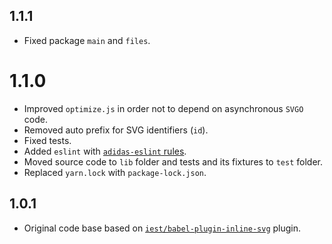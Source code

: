 ## 1.1.1

- Fixed package `main` and `files`.

# 1.1.0

- Improved `optimize.js` in order not to depend on asynchronous `SVGO` code.
- Removed auto prefix for SVG identifiers (`id`).
- Fixed tests.
- Added `eslint` with [`adidas-eslint` rules](https://github.com/adidas/js-linter-configs).
- Moved source code to `lib` folder and tests and its fixtures to `test` folder.
- Replaced `yarn.lock` with `package-lock.json`.

## 1.0.1

- Original code base based on [`iest/babel-plugin-inline-svg`](https://github.com/iest/babel-plugin-inline-svg) plugin.
